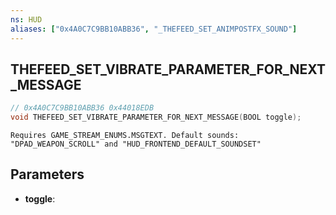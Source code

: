```yaml
---
ns: HUD
aliases: ["0x4A0C7C9BB10ABB36", "_THEFEED_SET_ANIMPOSTFX_SOUND"]
---
```

## THEFEED_SET_VIBRATE_PARAMETER_FOR_NEXT_MESSAGE

```c
// 0x4A0C7C9BB10ABB36 0x44018EDB
void THEFEED_SET_VIBRATE_PARAMETER_FOR_NEXT_MESSAGE(BOOL toggle);
```

```
Requires GAME_STREAM_ENUMS.MSGTEXT. Default sounds: "DPAD_WEAPON_SCROLL" and "HUD_FRONTEND_DEFAULT_SOUNDSET"
```

## Parameters
* **toggle**: 

